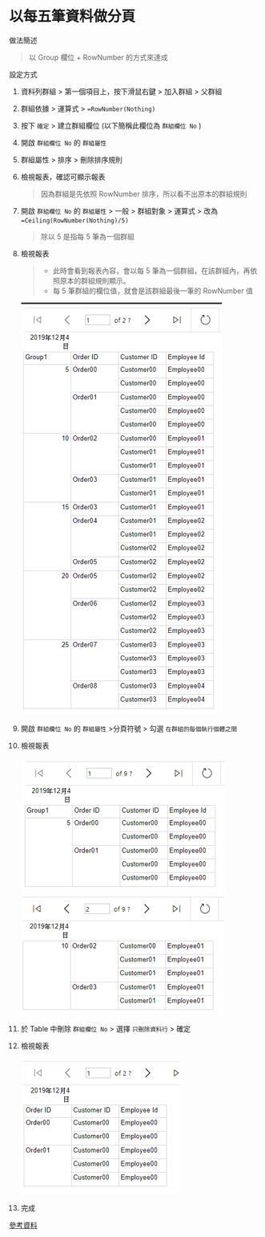 # 以每五筆資料做分頁

做法簡述

> 以 Group 欄位 + RowNumber 的方式來達成

設定方式

1. 資料列群組 > 第一個項目上，按下滑鼠右鍵 > 加入群組 > 父群組
1. 群組依據 > 運算式 > `=RowNumber(Nothing)`
1. 按下 `確定` > 建立群組欄位 (以下簡稱此欄位為 `群組欄位 No` )
1. 開啟 `群組欄位 No` 的 `群組屬性`
1. 群組屬性 > 排序 > 刪除排序規則
1. 檢視報表，確認可顯示報表

   > 因為群組是先依照 RowNumber 排序，所以看不出原本的群組規則

1. 開啟 `群組欄位 No` 的 `群組屬性` > 一般 > 群組對象 > 運算式 > 改為 `=Ceiling(RowNumber(Nothing)/5)`

   > 除以 5 是指每 5 筆為一個群組

1. 檢視報表

   > - 此時會看到報表內容，會以每 5 筆為一個群組，在該群組內，再依照原本的群組規則顯示。
   > - 每 5 筆群組的欄位值，就會是該群組最後一筆的 RowNumber 值

   ![Text](_images/以每五筆資料做分頁/001.png)

1. 開啟 `群組欄位 No` 的 `群組屬性` >分頁符號 > 勾選 `在群組的每個執行個體之間`
1. 檢視報表

   ![Text](_images/以每五筆資料做分頁/002.png)
   ![Text](_images/以每五筆資料做分頁/003.png)

1. 於 Table 中刪除 `群組欄位 No` > 選擇 `只刪除資料行` > 確定
1. 檢視報表

   ![Text](_images/以每五筆資料做分頁/004.png)

1. 完成

[參考資料](https://www.youtube.com/watch?v=nBYn1DU3VMQ&list=PL7A29088C98E92D5F&index=5)